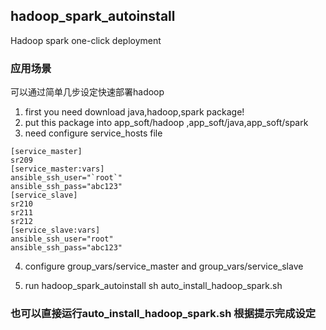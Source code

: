 ## hadoop_spark_autoinstall
 Hadoop spark one-click deployment
### 应用场景
可以通过简单几步设定快速部署hadoop

1. first you need download java,hadoop,spark package!
2. put this package into app_soft/hadoop ,app_soft/java,app_soft/spark
3. need configure service_hosts file
```
[service_master]
sr209
[service_master:vars]
ansible_ssh_user="`root`"
ansible_ssh_pass="abc123"
[service_slave]
sr210
sr211
sr212
[service_slave:vars]
ansible_ssh_user="root"
ansible_ssh_pass="abc123"

```
4. configure group_vars/service_master and group_vars/service_slave
   
5. run hadoop_spark_autoinstall
sh auto_install_hadoop_spark.sh
### 也可以直接运行auto_install_hadoop_spark.sh 根据提示完成设定
